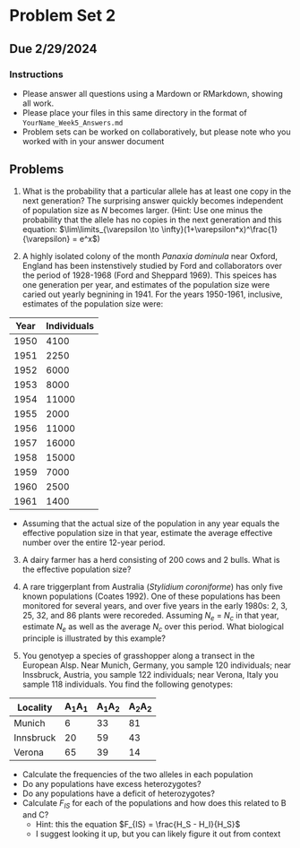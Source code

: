 # Problem Set 2
## Due 2/29/2024

### Instructions

* Please answer all questions using a Mardown or RMarkdown, showing all work.
* Please place your files in this same directory in the format of `YourName_Week5_Answers.md`
* Problem sets can be worked on collaboratively, but please note who you worked with in your answer document



## Problems

1.  What is the probability that a particular allele has at least one copy in the next generation?  The surprising answer quickly becomes independent of population size as *N* becomes larger.  (Hint: Use one minus the probability that the allele has no copies in the next generation and this equation: $\lim\limits_{\varepsilon \to \infty}(1+\varepsilon*x)^\frac{1}{\varepsilon} = e^x$)

2.  A highly isolated colony of the month *Panaxia dominula* near Oxford, England has been instenstively studied by Ford and collaborators over the period of 1928-1968 (Ford and Sheppard 1969).  This speices has one generation per year, and estimates of the population size were caried out yearly begnining in 1941.  For the years 1950-1961, inclusive, estimates of the population size were: 

|Year| Individuals|
|------|----------|
| 1950 | 4100 |
| 1951 | 2250 |
| 1952 | 6000 |
| 1953 | 8000 |
| 1954 | 11000 |
| 1955 | 2000 |
| 1956 | 11000 |
| 1957 | 16000 |
| 1958 | 15000 |
| 1959 | 7000 |
| 1960 | 2500 |
| 1961 | 1400 | 
   * Assuming that the actual size of the population in any year equals the effective population size in that year, estimate the average effective number over the entire 12-year period.

3.  A dairy farmer has a herd consisting of 200 cows and 2 bulls.  What is the effective population size?

4.  A rare triggerplant from Australia (*Stylidium coroniforme*) has only five known populations (Coates 1992).  One of these populations has been monitored for several years, and over five years in the early 1980s: 2, 3, 25, 32, and 86 plants were recoreded.  Assuming *N<sub>e</sub>* = *N<sub>c</sub>* in that year, estimate *N<sub>e</sub>* as well as the average *N<sub>c</sub>* over this period.  What biological principle is illustrated by this example?

5.  You genotyep a species of grasshopper along a transect in the European Alsp.  Near Munich, Germany, you sample 120 individuals; near Inssbruck, Austria, you sample 122 individuals;  near Verona, Italy you sample 118 individuals.  You find the following genotypes:

| Locality| A<sub>1</sub>A<sub>1</sub> | A<sub>1</sub>A<sub>2</sub> | A<sub>2</sub>A<sub>2</sub>|
|---------|--------------|---------|---------|
|Munich| 6|33|81|
|Innsbruck| 20|59|43|
|Verona|65|39|14|

* Calculate the frequencies of the two alleles in each population
* Do any populations have excess heterozygotes?
* Do any populations have a deficit of heterozygotes?
* Calculate *F<sub>IS</sub>* for each of the populations and how does this related to B and C?
   * Hint: this the equation $F_{IS} = \frac{H_S - H_I}{H_S}$
   * I suggest looking it up, but you can likely figure it out from context